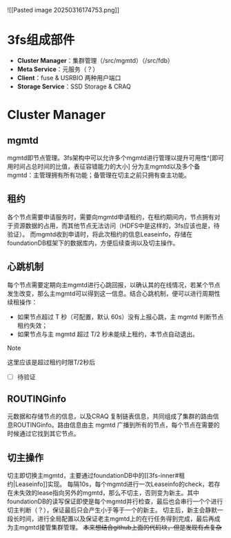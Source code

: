 ![[Pasted image 20250316174753.png]]

# 3fs组成部件

- **Cluster Manager**：集群管理（/src/mgmtd）（/src/fdb）
- **Meta Service**：元服务（？）
- **Client**：fuse & USRBIO 两种用户端口
- **Storage Service**：SSD Storage & CRAQ

# Cluster Manager
## mgmtd
mgmtd即节点管理。3fs架构中可以允许多个mgmtd进行管理以提升可用性^[即可用时间占总时间的比值，表征容错能力的大小] 
分为主mgmtd以及多个备mgmtd：主管理拥有所有功能；备管理在切主之前只拥有查主功能。

## 租约
各个节点需要申请服务时，需要向mgmtd申请租约，在租约期间内，节点拥有对于资源数据的占用，而其他节点无法访问（HDFS中是这样的，3fs应该也是，待验证）。
而mgmtd收到申请时，将此次租约的信息Leaseinfo，存储在foundationDB框架下的数据库内，方便后续查询以及切主操作。

## 心跳机制
每个节点需要定期向主mgmtd进行心跳回报，以确认其的在线情况，若某个节点发生改变，那么主mgmtd可以得到这一信息。结合心跳机制，便可以进行周期性续租操作：

- 如果节点超过 T 秒（可配置，默认 60s）没有上报心跳，主 mgmtd 判断节点租约失效；
- 如果节点与主 mgmtd 超过 T/2 秒未能续上租约，本节点自动退出。
 
> [!NOTE] 
> 这里应该是超过租约时限T/2秒后
> - [ ] 待验证

## ROUTINGinfo
元数据和存储节点的信息，以及CRAQ 复制链表信息，共同组成了集群的路由信息ROUTINGinfo。路由信息由主 mgmtd 广播到所有的节点，每个节点在需要的时候通过它找到其它节点。

## 切主操作
切主即切换主mgmtd，主要通过foundationDB中的[[3fs-inner#租约|Leaseinfo]]实现。
每隔10s，每个mgmtd进行一次Leaseinfo的check，若存在未失效的lease指向另外的mgmtd，那么不切主，否则变为新主。其中foundationDB的读写保证即使是每个mgmtd并行检查，最后也会串行一个个进行切主判断（？），保证最后只会产生小于等于一个的新主。
切主后，新主会静默一段长时间，进行全局配置以及保证老主mgmtd上的在行任务得到完成，最后再成为主mgmtd接管集群管理。
~~本来想结合github上面的代码块，但是发现有点复杂~~

